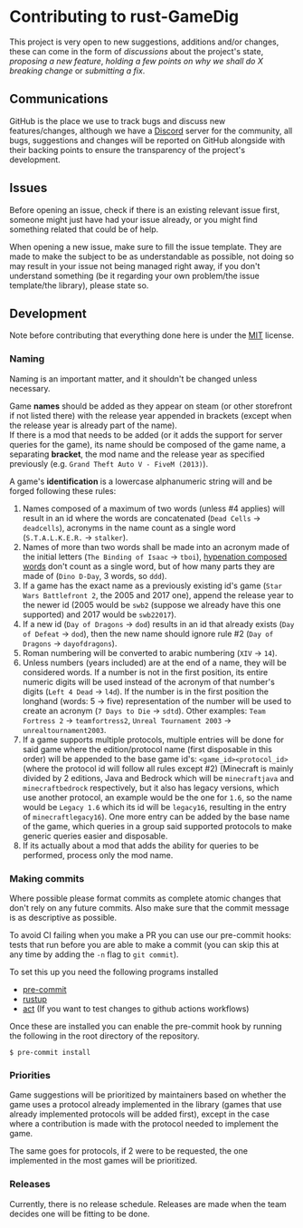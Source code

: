 # Contributing to rust-GameDig

This project is very open to new suggestions, additions and/or changes, these
can come in the form of *discussions* about the project's state, *proposing a
new feature*, *holding a few points on why we shall do X breaking change* or
*submitting a fix*.

## Communications

GitHub is the place we use to track bugs and discuss new features/changes,
although we have a [Discord](https://discord.gg/NVCMn3tnxH) server for the
community, all bugs, suggestions and changes will be reported on GitHub
alongside with their backing points to ensure the transparency of the project's
development.

## Issues

Before opening an issue, check if there is an existing relevant issue first,
someone might just have had your issue already, or you might find something
related that could be of help.

When opening a new issue, make sure to fill the issue template. They are made
to make the subject to be as understandable as possible, not doing so may result
in your issue not being managed right away, if you don't understand something
(be it regarding your own problem/the issue template/the library), please state
so.

## Development

Note before contributing that everything done here is under the [MIT](https://opensource.org/license/mit/) license.

### Naming

Naming is an important matter, and it shouldn't be changed unless necessary.

Game **names** should be added as they appear on steam (or other storefront
if not listed there) with the release year appended in brackets (except when the
release year is already part of the name).  
If there is a mod that needs to be added (or it adds the support for server
queries for the game), its name should be composed of the game name, a separating
**bracket**, the mod name and the release year as specified previously
(e.g. `Grand Theft Auto V - FiveM (2013)`).

A game's **identification** is a lowercase alphanumeric string will and be forged
following these rules:

1. Names composed of a maximum of two words (unless #4 applies) will result in an
   id where the words are concatenated (`Dead Cells` -> `deadcells`), acronyms in
   the name count as a single word (`S.T.A.L.K.E.R.` -> `stalker`).
2. Names of more than two words shall be made into an acronym made of the
   initial
   letters (`The Binding of Isaac` -> `tboi`), [hypenation composed words](https://prowritingaid.com/hyphenated-words)
   don't count as a single word, but of how many parts they are made of
   (`Dino D-Day`, 3 words, so `ddd`).
3. If a game has the exact name as a previously existing id's game
   (`Star Wars Battlefront 2`, the 2005 and 2017 one), append the release year to
   the newer id (2005 would be `swb2` (suppose we already have this one supported)
   and 2017 would be `swb22017`).
4. If a new id (`Day of Dragons` -> `dod`) results in an id that already exists
   (`Day of Defeat` -> `dod`), then the new name should ignore rule #2
   (`Day of Dragons` -> `dayofdragons`).
5. Roman numbering will be converted to arabic numbering (`XIV` -> `14`).
6. Unless numbers (years included) are at the end of a name, they will be considered
   words. If a number is not in the first position, its entire numeric digits will be
   used instead of the acronym of that number's digits (`Left 4 Dead` -> `l4d`). If the
   number is in the first position the longhand (words: 5 -> five) representation of the
   number will be used to create an acronym (`7 Days to Die` -> `sdtd`). Other examples:
   `Team Fortress 2` -> `teamfortress2`, `Unreal Tournament 2003` ->
   `unrealtournament2003`.
7. If a game supports multiple protocols, multiple entries will be done for said game
   where the edition/protocol name (first disposable in this order) will be appended to
   the base game id's: `<game_id><protocol_id>` (where the protocol id will follow all
   rules except #2) (Minecraft is mainly divided by 2 editions, Java and Bedrock
   which will be `minecraftjava` and `minecraftbedrock` respectively, but it also has
   legacy versions, which use another protocol, an example would be the one for `1.6`,
   so the name would be `Legacy 1.6` which its id will be `legacy16`, resulting in the
   entry of `minecraftlegacy16`). One more entry can be added by the base name of the
   game, which queries in a group said supported protocols to make generic queries
   easier and disposable.
8. If its actually about a mod that adds the ability for queries to be performed,
   process only the mod name.

### Making commits

Where possible please format commits as complete atomic changes that don't rely on
any future commits. Also make sure that the commit message is as descriptive as
possible.

To avoid CI failing when you make a PR you can use our pre-commit hooks: tests that
run before you are able to make a commit (you can skip this at any time by adding
the `-n` flag to `git commit`).

To set this up you need the following programs installed

- [pre-commit](https://pre-commit.com/)
- [rustup](https://rustup.rs/)
- [act](https://github.com/nektos/act) (If you want to test changes to github actions workflows)

Once these are installed you can enable the pre-commit hook by running the following in
the root directory of the repository.

```shell
$ pre-commit install
```

### Priorities

Game suggestions will be prioritized by maintainers based on whether the game
uses a protocol already implemented in the library (games that use already
implemented protocols will be added first), except in the case where a
contribution is made with the protocol needed to implement the game.

The same goes for protocols, if 2 were to be requested, the one implemented in
the most games will be prioritized.

### Releases

Currently, there is no release schedule.
Releases are made when the team decides one will be fitting to be done.
